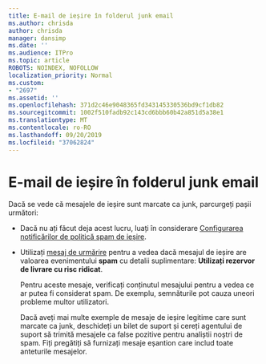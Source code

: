 ```yaml
---
title: E-mail de ieșire în folderul junk email
ms.author: chrisda
author: chrisda
manager: dansimp
ms.date: ''
ms.audience: ITPro
ms.topic: article
ROBOTS: NOINDEX, NOFOLLOW
localization_priority: Normal
ms.custom:
- "2697"
ms.assetid: ''
ms.openlocfilehash: 371d2c46e9048365fd343145330536bd9cf1db82
ms.sourcegitcommit: 1002f510fadb92c143cd6bbb60b42a851d5a38e1
ms.translationtype: MT
ms.contentlocale: ro-RO
ms.lasthandoff: 09/20/2019
ms.locfileid: "37062824"
---
```

# <a name="outbound-email-to-junk-email-folder"></a>E-mail de ieșire în folderul junk email

Dacă se vede că mesajele de ieșire sunt marcate ca junk, parcurgeți pașii următori:

- Dacă nu ați făcut deja acest lucru, luați în considerare [Configurarea notificărilor de politică spam de ieșire](https://docs.microsoft.com/office365/securitycompliance/configure-the-outbound-spam-policy).

- Utilizați [mesaj de urmărire](https://docs.microsoft.com/office365/securitycompliance/message-trace-scc) pentru a vedea dacă mesajul de ieșire are valoarea evenimentului **spam** cu detalii suplimentare: **Utilizați rezervor de livrare cu risc ridicat**.

  Pentru aceste mesaje, verificați conținutul mesajului pentru a vedea ce ar putea fi considerat spam. De exemplu, semnăturile pot cauza uneori probleme multor utilizatori.

  Dacă aveți mai multe exemple de mesaje de ieșire legitime care sunt marcate ca junk, deschideți un bilet de suport și cereți agentului de suport să trimită mesajele ca false pozitive pentru analiștii noștri de spam. Fiți pregătiți să furnizați mesaje eșantion care includ toate anteturile mesajelor.
